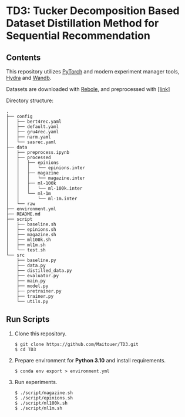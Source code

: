 # TD3: Tucker Decomposition Based Dataset Distillation Method for Sequential Recommendation

## Contents

This repository utilizes [PyTorch](https://pytorch.org/) and modern experiment manager tools, [Hydra](https://hydra.cc/) and [Wandb](https://wandb.ai/).

Datasets are downloaded with [Rebole](https://drive.google.com/drive/folders/1so0lckI6N6_niVEYaBu-LIcpOdZf99kj), and preprocessed with [[link]](data#preprocess.ipynb)

Directory structure:

```
.
├── config
│   ├── bert4rec.yaml
│   ├── default.yaml
│   ├── gru4rec.yaml
│   ├── narm.yaml
│   └── sasrec.yaml
├── data
│   ├── preprocess.ipynb
│   ├── processed
│   │   ├── epinions
│   │   │   └── epinions.inter
│   │   ├── magazine
│   │   │   └── magazine.inter
│   │   ├── ml-100k
│   │   │   └── ml-100k.inter
│   │   └── ml-1m
│   │       └── ml-1m.inter
│   └── raw
├── environment.yml
├── README.md
├── script
│   ├── baseline.sh
│   ├── epinions.sh
│   ├── magazine.sh
│   ├── ml100k.sh
│   ├── ml1m.sh
│   └── test.sh
└── src
    ├── baseline.py
    ├── data.py
    ├── distilled_data.py
    ├── evaluator.py
    ├── main.py
    ├── model.py
    ├── pretrainer.py
    ├── trainer.py
    └── utils.py
```

## Run Scripts

1. Clone this repository.
   ```
   $ git clone https://github.com/Maitouer/TD3.git
   $ cd TD3
   ```
2. Prepare environment for **Python 3.10** and install requirements.
   ```
   $ conda env export > environment.yml
   ```
3. Run experiments.
   ```
   $ ./script/magazine.sh
   $ ./script/epinions.sh
   $ ./script/ml100k.sh
   $ ./script/ml1m.sh
   ```
